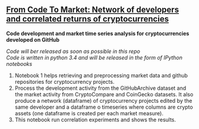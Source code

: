## [From Code To Market: Network of developers and correlated returns of cryptocurrencies](https://arxiv.org/abs/2004.07290)

__Code development and market time series analysis for cryptocurrencies developed on GitHub__

_Code will ber released as soon as possible in this repo_  
_Code is written in python 3.4 and will be released in the form of IPython notebooks_


1. Notebook 1 helps retrieving and preprocessing market data and github repositories for cryptocurrency projects.
2. Process the development activity from the GitHubArchive dataset and the market activity from CryptoCompare and CoinGecko datasets. It also produce a network (dataframe) of cryptocurrency projects edited by the same developer and a dataframe o timeseries where columns are crypto assets (one dataframe is created per each market measure).
3. This notebook run correlation experiments and shows the results.

